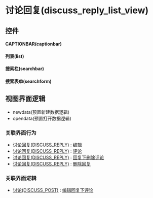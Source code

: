 # 讨论回复(discuss_reply_list_view)  <!-- {docsify-ignore-all} -->



## 控件
#### CAPTIONBAR(captionbar)
#### 列表(list)
#### 搜索栏(searchbar)
#### 搜索表单(searchform)

## 视图界面逻辑
  * newdata(预置新建数据逻辑)
  * opendata(预置打开数据逻辑)


### 关联界面行为
  * [讨论回复(DISCUSS_REPLY)](module/Team/discuss_reply) : [编辑](module/Team/discuss_reply#界面行为)
  * [讨论回复(DISCUSS_REPLY)](module/Team/discuss_reply) : [评论](module/Team/discuss_reply#界面行为)
  * [讨论回复(DISCUSS_REPLY)](module/Team/discuss_reply) : [回复下删除评论](module/Team/discuss_reply#界面行为)
  * [讨论回复(DISCUSS_REPLY)](module/Team/discuss_reply) : [删除回复](module/Team/discuss_reply#界面行为)

### 关联界面逻辑
  * [讨论(DISCUSS_POST)](module/Team/discuss_post) : [编辑回复下评论](module/Team/discuss_post/uilogic/edit_reply_comment)

<script>
 const { createApp } = Vue
  createApp({
    data() {
      return {

      }
    }
  }).use(ElementPlus).mount('#app')
</script>